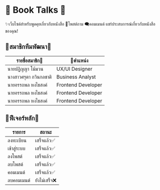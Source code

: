 # 📖 Book Talks 📔
✨เว็บไซต์สำหรับพูดคุยเกี่ยวกับหนังสือ 📄โพสต์ถาม 🗨️คอมเมนต์ แชร์ประสบการณ์เกี่ยวกับหนังสือของคุณ!
## 👥สมาชิกทีมพัฒนา🤺
|รายชื่อสมาชิก📄|🚩ตำแหน่ง|
|-----|-----|
| นายปฏิญญา โม้มวน | UX/UI Designer |
| นางสาวศรุตา กวินกลชาติ | Business Analyst |
| นายอรรถพล หงไธสงค์ | Frontend Developer |
| นายอรรถพล หงไธสงค์ | Frontend Developer |
| นายอรรถพล หงไธสงค์ | Frontend Developer |
## 🌠ฟีเจอร์หลัก🌠
| รายการ | สถานะ |
| ----- | ----- |
|ลงทะเบียน | เสร็จแล้ว✅ |
|เข้าสู่ระบบ | เสร็จแล้ว✅ |
|ลงโพสต์ | เสร็จแล้ว✅ |
|ลบโพสต์ | เสร็จแล้ว✅ |
|คอมเมนต์ | เสร็จแล้ว✅ |
|ลบคอมเมนต์ | ยังไม่เสร็จ❌ |
